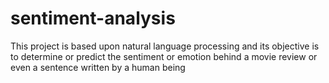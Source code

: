 # sentiment-analysis
This project is based upon natural language processing and its objective is to determine or predict the sentiment or emotion behind a movie review or even a sentence written by a human being
